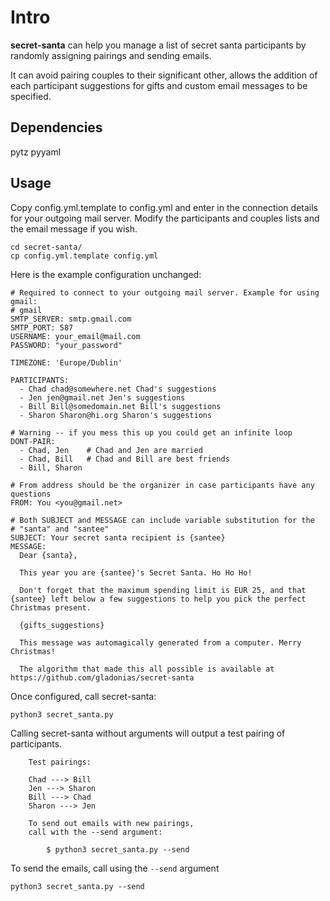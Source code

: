 Intro
=====

**secret-santa** can help you manage a list of secret santa participants by randomly assigning pairings and sending emails.

It can avoid pairing couples to their significant other, allows the addition of each participant suggestions for gifts and custom email messages to be specified.

Dependencies
------------

pytz
pyyaml

Usage
-----

Copy config.yml.template to config.yml and enter in the connection details 
for your outgoing mail server. Modify the participants and couples lists and 
the email message if you wish.

    cd secret-santa/
    cp config.yml.template config.yml

Here is the example configuration unchanged:

    # Required to connect to your outgoing mail server. Example for using gmail:
    # gmail
    SMTP_SERVER: smtp.gmail.com
    SMTP_PORT: 587
    USERNAME: your_email@mail.com
    PASSWORD: "your_password"

    TIMEZONE: 'Europe/Dublin'

    PARTICIPANTS:
      - Chad chad@somewhere.net Chad's suggestions
      - Jen jen@gmail.net Jen's suggestions
      - Bill Bill@somedomain.net Bill's suggestions
      - Sharon Sharon@hi.org Sharon's suggestions

    # Warning -- if you mess this up you could get an infinite loop
    DONT-PAIR:
      - Chad, Jen    # Chad and Jen are married
      - Chad, Bill   # Chad and Bill are best friends
      - Bill, Sharon

    # From address should be the organizer in case participants have any questions
    FROM: You <you@gmail.net>

    # Both SUBJECT and MESSAGE can include variable substitution for the 
    # "santa" and "santee"
    SUBJECT: Your secret santa recipient is {santee}
    MESSAGE: 
      Dear {santa},
  
      This year you are {santee}'s Secret Santa. Ho Ho Ho!

      Don't forget that the maximum spending limit is EUR 25, and that {santee} left below a few suggestions to help you pick the perfect Christmas present.

      {gifts_suggestions}
  
      This message was automagically generated from a computer. Merry Christmas! 
  
      The algorithm that made this all possible is available at https://github.com/gladonias/secret-santa  

Once configured, call secret-santa:

    python3 secret_santa.py

Calling secret-santa without arguments will output a test pairing of 
participants.

        Test pairings:

        Chad ---> Bill
        Jen ---> Sharon
        Bill ---> Chad
        Sharon ---> Jen

        To send out emails with new pairings,
        call with the --send argument:

            $ python3 secret_santa.py --send

To send the emails, call using the `--send` argument

    python3 secret_santa.py --send